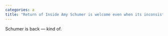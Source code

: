 ```yaml
---
categories: a
title: "Return of Inside Amy Schumer is welcome even when its inconsistent"
---
```

Schumer is back — kind of. 